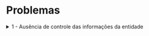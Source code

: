 # Problemas

<details><summary>1 - Ausência de controle das informações da entidade</summary>
    <p>
        <table>
            <tbody>
                <tr>
                    <th style="width: 25%;">
                        Problema
                    </th>
                    <td>
                        Desafio Descomplica
                    </td>
                </tr>
                <tr>
                    <th style="width: 25%;">
                        Afeta
                    </th>
                    <td>
                        Entidade/Diretoria/Funcionários/Clientes
                    </td>
                </tr>
                <tr>
                    <th style="width: 25%;">
                        Desfio
                    </th>
                    <td>
                        Construir uma stack de infraestrutura que provisione um ambiente para rodar uma aplicação backend rest hipotética, com duas                                 réplicas respondendo em um Load Balancer, uma aplicação frontend estática também com duas réplicas, ambas as aplicações respondendo                         pelo mesmo DNS, porém com contextos distintos, utilizando umAPI gateway para direcionamento das requisições
                    </td>
                </tr>
                <tr>
                    <th style="width: 25%;">
                        Solução
                    </th>
                    <td>
                       Construida a Stack como proposto usando as tecnologias Docker, Terraform e GitHub.
                       Note que foi dividido em duas branchs uma para a parte de infraestrutura e a outra para a parte da aplicaç
                       Veja que temos uma pasta com os módulos, e para cada módulo também temos uma pasta com o nome e os arquivos .tf dentro.
                       O módulo de network contém toda a configuração de rede (vpc, subnet, internet gateway, nat gateway, rotas, etc).
                       O módulo master contém a configuração do control plane do EKS.
                       O módulo node contém as configurações dos workers.
                       Por último temos os arquivos na raíz do projeto que farão o uso e a junção de todos os módulos
                    </td>
                </tr>
            </tbody>
        </table>
    </p>
</details>
